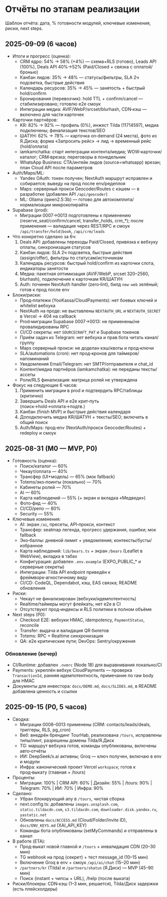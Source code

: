 # Отчёты по этапам реализации

Шаблон отчёта: дата, % готовности модулей, ключевые изменения, риски, next steps.

## 2025-09-09 (6 часов)
- Итоги и прогресс (оценка):
  - CRM ядро: 54% → 58% (+4%) — схема+RLS (готово), Leads API (100%), Deals API 40%→52% (Paid/Closed + связка с оплатой/бронью)
  - Канбан лидов: 35% → 48% — статусы/фильтры, SLA 2ч подсветка, быстрые действия
  - Календарь ресурсов: 35% → 45% — занятость + быстрый hold/confirm
  - Бронирования (перевозчик): hold TTL + confirm/cancel — стабилизировано; готовлю e2e смоук
  - Интеграции медиа: AVIF/WebP/srcset/blurhash, CDN‑кэш — включено для части карточек
- Карточки партнёров:
  - KR: 82% → 92% — профиль (0%), инжест Tilda (11714597), медиа подключены; финализация текстов/SEO
  - ШАТУН: 62% → 78% — карточка on‑demand (24 места), фото из Я.Диска; форма «Запросить рейс» → лид → временный рейс (hold/оплата)
  - iamkamchatka: старт интеграции контента/медиа; WOW‑карточки/каталог; CRM‑врезка; переговоры в понедельник
  - WhatsApp Business: CTA/интейк лидов (source=whatsapp) врезан; план Cloud API после параметров
- Auth/Maps/ML:
  - Yandex OAuth: токен получен; NextAuth маршрут исправлен и собирается; выведу на прод после env/редеплоя
  - Maps: серверный прокси Geocoder/Routes с кэшем — в разработке (добавлен API `/api/geocoder`)
  - ML: Ollama (qwen2.5:3b) — готово для автокомплита/нормализации микрокопирайта
- Supabase (prod):
  - Миграции 0007→0013 подготовлены к применению (reserve_seat/confirm/cancel, transfer_holds, crm_*); после применения — валидация через REST/RPC и смоук `/api/transfer/hold|book`, `/api/crm/leads`
- Что конкретно сделано за 6ч:
  1) Deals API: добавлены переходы Paid/Closed, привязка к вебхуку оплаты, синхронизация статусов
  2) Канбан лидов: SLA 2ч подсветка, быстрые действия (assign/offer), фильтры по статусам/источникам
  3) Календарь ресурсов: быстрый hold/confirm из карточки слота, индикаторы занятости
  4) Медиа: пакетная оптимизация (AVIF/WebP, srcset 320–2560, blurhash), подключение к карточкам KR/ШАТУН
  5) Auth: починен NextAuth handler (zero‑lint), билд `new-web` зелёный; готов к прод после env
- Блоки/риски:
  - Прод‑платежи (YooKassa/CloudPayments): нет боевых ключей и whitelist вебхука
  - NextAuth на проде: не выставлены `NEXTAUTH_URL` и `NEXTAUTH_SECRET` в Vercel → 404 на callback
  - Prod‑миграции Supabase 0007→0013: не применены/не провалидированы RPC
  - CI/CD секреты: нет `SOURCECRAFT_PAT` и Supabase токенов
  - Приём задач из Telegram: нет вебхука и прав бота читать канал/группу
  - Maps серверный прокси: не доделан кэш/квоты и прод‑ключи
  - SLA/automations (cron): нет прод‑кронов для таймеров/напоминаний
  - Уведомления Email/Telegram: нет SMTP/отправителя и chat_id
  - Контент/медиа партнёров (iamkamchatka): не переданы тексты/ассеты
  - Роли/RLS финализация: матрица ролей не утверждена
- Фокус на следующие 6 часов:
  1) Применить миграции в prod и подтвердить RPC/таблицы (критично)
  2) Завершить Deals API и e2e крит‑путь (поиск→hold→оплата→подтв.)
  3) Канбан (finish MVP) и быстрые действия календаря
  4) Доподключить медиа KR/ШАТУН + тексты/SEO; включить в общий поиск
  5) Auth/Maps: прод‑env (NextAuth/прокси Geocoder/Routes) + redeploy и смоук

## 2025-08-31 (M0 — MVP, P0)
- Готовность (оценка):
  - Поиск/каталог — 60%
  - Чекаут/оплата — 40%
  - Трансфер (UI+модель) — 65% (мок fallback)
  - Totems/эко‑поинты (локально) — 70%
  - Кабинеты ролей — 70%
  - AI — 60%
  - Карта наблюдений — 55% (+ экран и вкладка «Медведи»)
  - Фото‑фид — 40%
  - CI/CD/репо — 80%
  - Security — 55%
- Ключевые изменения:
  - AI: экран `/ai`, пресеты, API‑прокси, контекст
  - Трансфер: seatmap легенда, прогресс удержания, ошибки; мок fallback
  - Эко‑баллы: дневной лимит + уведомления; контексты/бусты/избранное
  - Карта наблюдений: `lib/bears.ts` + экран `/bears` (Leaflet в WebView), вкладка в табах
  - Конфигурация: добавлен `.env.example` (EXPO_PUBLIC_* и серверные секреты)
  - Интеграции: Tilda API endpoint приведён к фреймворк‑агностичному виду
  - CI/CD: CodeQL, Dependabot, кэш, EAS связка; README обновления
- Риски:
  - Чекаут не финализирован (вебхуки/идемпотентность)
  - Realtime/таймеры могут флейкать; нет e2e в CI
  - Отсутствуют прод‑индексы и RLS политики в полном объёме
- Next steps (P0):
  - Checkout E2E: вебхуки HMAC, idempotency, `PaymentStatus`, reconcile
  - Transfer: выдача и валидация QR билетов
  - Totems: RPC + Realtime синхронизация
  - QA: e2e критические пути; DevOps: Sentry/окружения

### Обновление (вечер)
- CI/Runtime: добавлен `.nvmrc` (Node 18) для выравнивания локально/CI
- Payments: укреплён вебхук CloudPayments — проверка `TransactionId`, ранняя идемпотентность, примечание по raw body для HMAC
- Документы для инвестора: `docs/DEMO.md`, `docs/SLIDES.md`, в README добавлена ценность и ссылки

## 2025-09-15 (P0, 5 часов)
- Сводка:
  - Миграции 0008–0013 применены (CRM: contacts/leads/deals, триггеры, RLS, pg_cron)
  - Веб: внедрён брендинг TourHab, реализована `/tours`, исправлены типы/линт, разрешены домены Tilda/Я.Диск
  - TG: маршрут вебхука готов, команды опубликованы, включены авто‑отчёты
  - ИИ: DeepSeek/x.ai активны; Groq — ключ получен, включаю в env и модули
  - Инфра: канонический проект Vercel `workspace`; готов к прод‑выкату (главная + /tours)
- Проценты:
  - Миграции: 100% | CRM API: 60% | Дизайн: 55% | /tours: 90% | Telegram: 70% | ИИ: 70% | Инфра: 90%
- Сделано:
  - Убран блокирующий any в `/tours`, чистая сборка
  - next.config.ts: добавлены `images.unsplash.com`, `static.tildacdn.com`, `s3.tildacdn.com`, `downloader.disk.yandex.ru`, `yastatic.net`
  - Обновлены `docs/ACCESS.md` (Cloud/Folder/Invite ID), `docs/ENV_KEYS.md` (XAI_API_KEY)
  - Команды бота опубликованы (setMyCommands) и отправлены в канал
- В работе (ETA):
  - Прод‑выкат новой главной и `/tours` + инвалидация CDN (20–30 мин)
  - TG webhook на прод (секрет) + тест message_id (10–15 мин)
  - Включение Groq в env + смоук `/api/ai/chat` (15–20 мин)
  - `/partners/kr` (Tilda) и `/partners/shatun` (Я.Диск) — MVP (45–90 мин)
  - Поиск (instant + чипсы + URL), /help (после выката)
 - Риски/блокеры: CDN‑кэш (1–3 мин, решается), Tilda/Диск задержки (есть плейсхолдеры)